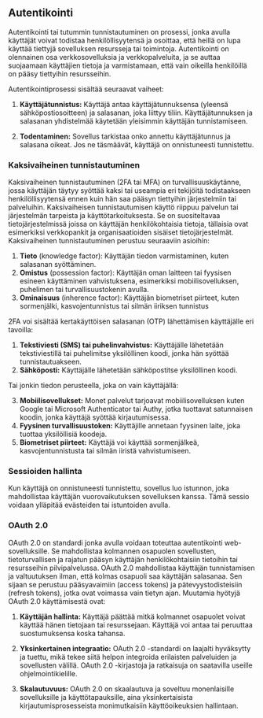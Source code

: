 ## Autentikointi
Autentikointi tai tutummin tunnistautuminen on prosessi, jonka avulla käyttäjät voivat todistaa henkilöllisyytensä ja osoittaa, että heillä on lupa käyttää tiettyjä sovelluksen resursseja tai toimintoja. Autentikointi on olennainen osa verkkosovelluksia ja verkkopalveluita, ja se auttaa suojaamaan käyttäjien tietoja ja varmistamaan, että vain oikeilla henkilöillä on pääsy tiettyihin resursseihin.

Autentikointiprosessi sisältää seuraavat vaiheet:

1. **Käyttäjätunnistus:** Käyttäjä antaa käyttäjätunnuksensa (yleensä sähköpostiosoitteen) ja salasanan, joka liittyy tiliin. Käyttäjätunnuksen ja salasanan yhdistelmää käytetään yleisimmin käyttäjän tunnistamiseen.

2. **Todentaminen:** Sovellus tarkistaa onko annettu käyttäjätunnus ja salasana oikeat. Jos ne täsmäävät, käyttäjä on onnistuneesti tunnistettu.

### Kaksivaiheinen tunnistautuminen
Kaksivaiheinen tunnistautuminen (2FA tai MFA) on turvallisuuskäytänne, jossa käyttäjän täytyy syöttää kaksi tai useampia eri tekijöitä todistaakseen henkilöllisyytensä ennen kuin hän saa pääsyn tiettyihin järjestelmiin tai palveluihin. Kaksivaiheisen tunnistautumisen käyttö riippuu palvelun tai järjestelmän tarpeista ja käyttötarkoituksesta. Se on suositeltavaa tietojärjestelmissä joissa on käyttäjän henkilökohtaisia tietoja, tällaisia ovat esimerkiksi verkkopankit ja organisaatioiden sisäiset tietojärjestelmät. 
Kaksivaiheinen tunnistautuminen perustuu seuraaviin asioihin:
1. **Tieto** (knowledge factor): Käyttäjän tiedon varmistaminen, kuten salasanan syöttäminen.
2. **Omistus** (possession factor): Käyttäjän oman laitteen tai fyysisen esineen käyttäminen vahvistuksena, esimerkiksi mobiilisovelluksen, puhelimen tai turvallisuustokenin avulla.
3. **Ominaisuus** (inherence factor): Käyttäjän biometriset piirteet, kuten sormenjälki, kasvojentunnistus tai silmän iiriksen tunnistus

2FA voi sisältää kertakäyttöisen salasanan (OTP) lähettämisen käyttäjälle eri tavoilla:
1. **Tekstiviesti (SMS) tai puhelinvahvistus:** Käyttäjälle lähetetään tekstiviestillä tai puhelimitse yksilöllinen koodi, jonka hän syöttää tunnistautuakseen.
2. **Sähköposti:** Käyttäjälle lähetetään sähköpostitse yksilöllinen koodi.

Tai jonkin tiedon perusteella, joka on vain käyttäjällä:

3. **Mobiilisovellukset:** Monet palvelut tarjoavat mobiilisovelluksen kuten Google tai Microsoft Authenticator tai Authy, jotka tuottavat satunnaisen koodin, jonka käyttäjä syöttää kirjautumisessa.
4. **Fyysinen turvallisuustoken:** Käyttäjille annetaan fyysinen laite, joka tuottaa yksilöllisiä koodeja.
5. **Biometriset piirteet:** Käyttäjä voi käyttää sormenjälkeä, kasvojentunnistusta tai silmän iiristä vahvistumiseen.

### Sessioiden hallinta
Kun käyttäjä on onnistuneesti tunnistettu, sovellus luo istunnon, joka mahdollistaa käyttäjän vuorovaikutuksen sovelluksen kanssa. Tämä sessio voidaan ylläpitää evästeiden tai istuntoiden avulla.

### OAuth 2.0
OAuth 2.0 on standardi jonka avulla voidaan toteuttaa autentikointi web-sovelluksille. Se mahdollistaa kolmannen osapuolen sovellusten, tietoturvallisen ja rajatun pääsyn käyttäjän henkilökohtaisiin tietoihin tai resursseihin pilvipalvelussa. OAuth 2.0 mahdollistaa käyttäjän tunnistamisen ja valtuutuksen ilman, että kolmas osapuoli saa käyttäjän salasanaa. Sen sijaan se perustuu pääsyavaimiin (access tokens) ja pätevyystodisteisiin (refresh tokens), jotka ovat voimassa vain tietyn ajan. 
Muutamia hyötyjä OAuth 2.0 käyttämisestä ovat:

1. **Käyttäjän hallinta:** Käyttäjä päättää mitkä kolmannet osapuolet voivat käyttää hänen tietojaan tai resurssejaan. Käyttäjä voi antaa tai peruuttaa suostumuksensa koska tahansa.

2. **Yksinkertainen integraatio:** OAuth 2.0 -standardi on laajalti hyväksytty ja tuettu, mikä tekee siitä helpon integroida erilaisten palveluiden ja sovellusten välillä. OAuth 2.0 -kirjastoja ja ratkaisuja on saatavilla useille ohjelmointikielille.

3. **Skalautuvuus:** OAuth 2.0 on skaalautuva ja soveltuu monenlaisille sovelluksille ja käyttötapauksille, aina yksinkertaisista kirjautumisprosesseista monimutkaisiin käyttöoikeuksien hallintaan.
